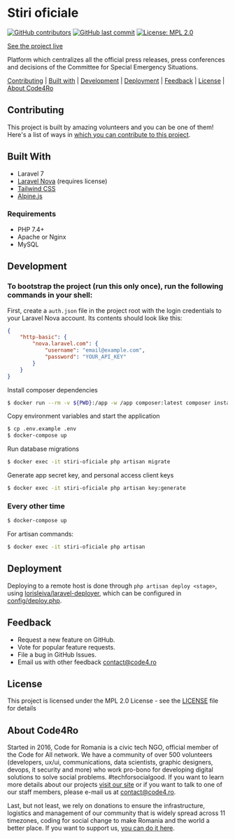 # Stiri oficiale

[![GitHub contributors](https://img.shields.io/github/contributors/code4romania/stiri-oficiale.svg?style=for-the-badge)](https://github.com/code4romania/stiri-oficiale/graphs/contributors) [![GitHub last commit](https://img.shields.io/github/last-commit/code4romania/stiri-oficiale.svg?style=for-the-badge)](https://github.com/code4romania/stiri-oficiale/commits/master) [![License: MPL 2.0](https://img.shields.io/badge/license-MPL%202.0-brightgreen.svg?style=for-the-badge)](https://opensource.org/licenses/MPL-2.0)

[See the project live](https://stirioficiale.ro/)

Platform which centralizes all the official press releases, press conferences and decisions of the Committee for Special Emergency Situations.

[Contributing](#contributing) | [Built with](#built-with) | [Development](#development) | [Deployment](#deployment) | [Feedback](#feedback) | [License](#license) | [About Code4Ro](#about-code4ro)

## Contributing 

This project is built by amazing volunteers and you can be one of them! Here's a list of ways in [which you can contribute to this project](.github/CONTRIBUTING.md).

## Built With

-   Laravel 7
-   [Laravel Nova](https://nova.laravel.com/) (requires license)
-   [Tailwind CSS](https://tailwindcss.com/)
-   [Alpine.js](https://github.com/alpinejs/alpine)

### Requirements

-   PHP 7.4+
-   Apache or Nginx
-   MySQL

## Development

### To bootstrap the project (run this only once), run the following commands in your shell:

First, create a `auth.json` file in the project root with the login credentials to your Laravel Nova account. Its contents should look like this:

```json
{
    "http-basic": {
        "nova.laravel.com": {
            "username": "email@example.com",
            "password": "YOUR_API_KEY"
        }
    }
}
```

Install composer dependencies

```bash
$ docker run --rm -v ${PWD}:/app -w /app composer:latest composer install --ignore-platform-reqs --no-scripts --no-interaction --prefer-dist --optimize-autoloader
```

Copy environment variables and start the application

```bash
$ cp .env.example .env
$ docker-compose up
```

Run database migrations

```bash
$ docker exec -it stiri-oficiale php artisan migrate
```

Generate app secret key, and personal access client keys

```bash
$ docker exec -it stiri-oficiale php artisan key:generate
```

### Every other time

```bash
$ docker-compose up
```

For artisan commands:

```bash
$ docker exec -it stiri-oficiale php artisan
```

## Deployment

Deploying to a remote host is done through `php artisan deploy <stage>`, using [lorisleiva/laravel-deployer](https://github.com/lorisleiva/laravel-deployer), which can be configured in [config/deploy.php](config/deploy.php).

## Feedback

-   Request a new feature on GitHub.
-   Vote for popular feature requests.
-   File a bug in GitHub Issues.
-   Email us with other feedback contact@code4.ro

## License

This project is licensed under the MPL 2.0 License - see the [LICENSE](LICENSE) file for details

## About Code4Ro

Started in 2016, Code for Romania is a civic tech NGO, official member of the Code for All network. We have a community of over 500 volunteers (developers, ux/ui, communications, data scientists, graphic designers, devops, it security and more) who work pro-bono for developing digital solutions to solve social problems. #techforsocialgood. If you want to learn more details about our projects [visit our site](https://www.code4.ro/en/) or if you want to talk to one of our staff members, please e-mail us at contact@code4.ro.

Last, but not least, we rely on donations to ensure the infrastructure, logistics and management of our community that is widely spread across 11 timezones, coding for social change to make Romania and the world a better place. If you want to support us, [you can do it here](https://code4.ro/en/donate/).
